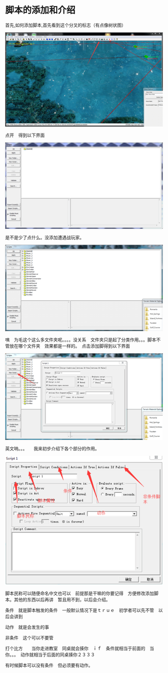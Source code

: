 # 脚本的添加和介绍

首先,如何添加脚本,首先看到这个分叉的标志（有点像树状图）

![img.png](./img.png)


点开　得到以下界面

![img_1.png](./img_1.png)

是不是少了点什么。没添加遭遇战玩家。

![img_2.png](./img_2.png)


咦　为毛这个这么多文件夹呢。。。。没关系　文件夹只是起了分类作用。。。脚本不管放在哪个文件夹　效果都是一样的。　点击添加脚得到以下界面　

![img_3.png](./img_3.png)

英文呐。。。　　我来初步介绍下各个部分的作用。

![img_4.png](./img_4.png)

脚本民称可以随便命名中文也可以　前提那是干嘛的你要记得　方便修改添加脚本。其他的东西以后再讲　暂且用不到，以后会介绍。

条件　就是脚本触发的条件　一般默认情况下是ｔｒｕｅ　初学者可以先不管　以后会讲到

动作　就是会发生的事

非条件　这个可以不要管

打个比方　　当你走进教室　同桌就会揍你　ｉｆ　条件就相当于前面的　当你。。。　动作就相当于后面的同桌揍你２３３３

有时候脚本可以没有条件　但必须要有动作。　